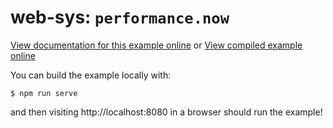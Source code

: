 # web-sys: `performance.now`

[View documentation for this example online][dox] or [View compiled example
online][compiled]

[compiled]: https://wasm-bindgen.github.io/wasm-bindgen/exbuild/performance/
[dox]: https://wasm-bindgen.github.io/wasm-bindgen/examples/performance.html

You can build the example locally with:

```
$ npm run serve
```

and then visiting http://localhost:8080 in a browser should run the example!
